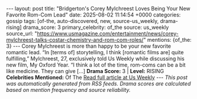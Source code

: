 --- layout: post title: "Bridgerton's Corey Mylchreest Loves Being Your New Favorite Rom-Com Lead" date: 2025-08-02 11:14:54 +0000 categories: gossip tags: [of-the, auto-discovered, new, source-us_weekly, drama-rising] drama_score: 3 primary_celebrity: of_the source: us_weekly source_url: "https://www.usmagazine.com/entertainment/news/corey-mylchreest-talks-costar-chemistry-and-rom-com-roles/" mentions: {of_the: 3} --- Corey Mylchreest is more than happy to be your new favorite romantic lead. “In [terms of] storytelling, I think [romantic films are] quite fulfilling,” Mylchreest, 27, exclusively told Us Weekly while discussing his new film, My Oxford Year. “I think a lot of the time, rom-coms can be a bit like medicine. They can give […] **Drama Score:** 3 | **Level:** RISING **Celebrities Mentioned:** Of The [Read full article at Us Weekly](https://www.usmagazine.com/entertainment/news/corey-mylchreest-talks-costar-chemistry-and-rom-com-roles/) --- *This post was automatically generated from RSS feeds. Drama scores are calculated based on mention frequency and source reliability.*